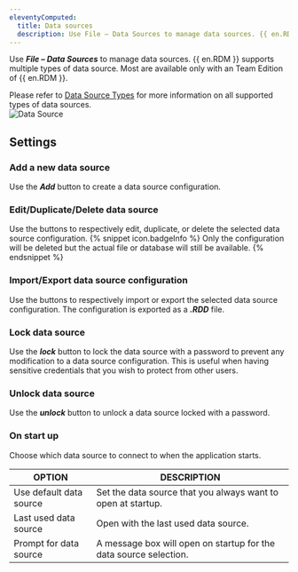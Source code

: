 ```yaml
---
eleventyComputed:
  title: Data sources
  description: Use File – Data Sources to manage data sources. {{ en.RDM }} supports multiple types of data source. Most are available only with an Team Edition of {{ en.RDM }}.  
---
```

Use ***File – Data Sources*** to manage data sources. {{ en.RDM }} supports multiple types of data source. Most are available only with an Team Edition of {{ en.RDM }}.  

Please refer to [Data Source Types](/rdm/windows/data-sources/data-sources-types/) for more information on all supported types of data sources.  
![Data Source](https://webdevolutions.azureedge.net/docs/en/rdm/windows/clip11314.png) 

## Settings 

### Add a new data source 

Use the ***Add*** button to create a data source configuration. 

### Edit/Duplicate/Delete data source 

Use the buttons to respectively edit, duplicate, or delete the selected data source configuration. 
{% snippet icon.badgeInfo %} 
Only the configuration will be deleted but the actual file or database will still be available. 
{% endsnippet %}
 
### Import/Export data source configuration 

Use the buttons to respectively import or export the selected data source configuration. The configuration is exported as a ***.RDD*** file. 

### Lock data source 

Use the ***lock*** button to lock the data source with a password to prevent any modification to a data source configuration. This is useful when having sensitive credentials that you wish to protect from other users. 

### Unlock data source 

Use the ***unlock*** button to unlock a data source locked with a password. 

### On start up 

Choose which data source to connect to when the application starts. 

| OPTION                | DESCRIPTION                                                    |
|-----------------------|----------------------------------------------------------------|
| Use default data source | Set the data source that you always want to open at startup. |
| Last used data source | Open with the last used data source.                           |
| Prompt for data source | A message box will open on startup for the data source selection. |
